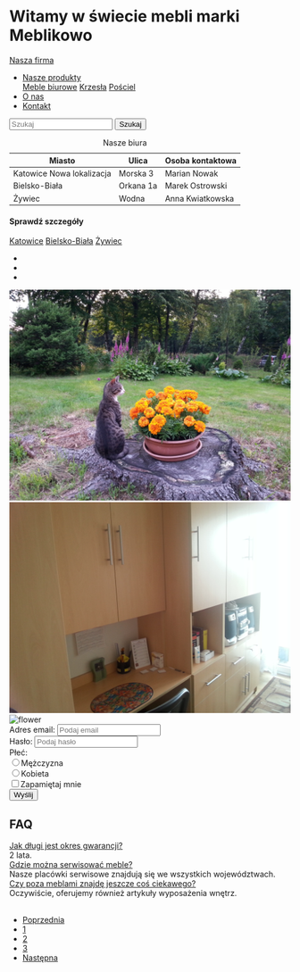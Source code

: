 <html lang="en" dir="ltr">
<head>
  <!-- Required meta tags -->
  <meta charset="utf-8">
  <meta name="viewport" content="width=device-width, initial-scale=1, shrink-to-fit=no">
  <!-- Bootstrap CSS -->
  <link rel="stylesheet" href="https://stackpath.bootstrapcdn.com/bootstrap/4.5.2/css/bootstrap.min.css" integrity="sha384-JcKb8q3iqJ61gNV9KGb8thSsNjpSL0n8PARn9HuZOnIxN0hoP+VmmDGMN5t9UJ0Z" crossorigin="anonymous">
  <link rel="stylesheet" type="text/css"
    href="css/style.css">
  <title>Exercise_2</title>
</head>
<body>
  <div class="container-fluid">
    <div class="jumbotron text-center m-0 p-5">
        <h1 class="text-uppercase font-weight-bold text-dark">Witamy w świecie mebli marki <span class="font-weight-bolder font-italic">Meblikowo</span></h1>
    </div>
    <!-- Navbar -->
    <div class="navbar-div sticky-top">
      <nav class="navbar d-flex navbar-expand bg-dark navbar-dark text-success font-weight-bold sticky-top">
        <a class="navbar-brand" href="#">Nasza firma</a>
        <!-- navbar-center is custom defined -->
        <ul class="navbar-nav navbar-center">
          <li class="nav-item dropdown">
            <a class="nav-link dropdown-toggle" href="#" id="navbardrop" data-toggle="dropdown">Nasze produkty</a>
            <div class="dropdown-menu">
              <a class="dropdown-item" href="#">Meble biurowe</a>
              <a class="dropdown-item" href="#">Krzesła</a>
              <a class="dropdown-item" href="#">Pościel</a>
            </div>
          </li>
          <li class="nav-item">
            <a class="nav-link" href="#">O nas</a>
          </li>
          <li class="nav-item">
            <a class="nav-link" href="#">Kontakt</a>
          </li>
        </ul>
        <!-- Searching buttons -->
        <div class="d-flex ml-auto">
          <form class="form-inline">
            <input class="form-control mr-sm-2" type="text" placeholder="Szukaj">
            <button class="btn btn-success" type="submit">Szukaj</button>
          </form>
        </div>
      </nav>
    </div>
    <!-- Main Content -->
    <div class="row d-flex justify-content-center">
      <div class="col-4">
        <!-- Table title -->
        <table class="table table-hover table-striped table-bordered">
          <caption>Nasze biura</caption>
          <thead>
            <tr class="bg-secondary text-white">
              <th>Miasto</th>
              <th>Ulica</th>
              <th>Osoba kontaktowa</th>
            </tr>
          </thead>
          <tbody>
            <tr>
              <td>Katowice <span class="badge badge-info">Nowa lokalizacja</span></td>
              <td>Morska 3</td>
              <td>Marian Nowak</td>
            </tr>
            <tr>
              <td>Bielsko-Biała</td>
              <td>Orkana 1a</td>
              <td>Marek Ostrowski</td>
            </tr>
            <tr>
              <td>Żywiec</td>
              <td>Wodna</td>
              <td>Anna Kwiatkowska</td>
            </tr>
          </tbody>
        </table>
        <div class="d-flex flex-wrap">
          <h4 class="d-flex justify-content-center text-secondary list-group-header">Sprawdź szczegóły</h4>
          <!-- <div class="d-flex break"></div> -->
          <div class="d-flex flex-grow-1 mt-2 list-group list-group-horizontal">
            <a href="#" class="list-group-item list-group-item-action">Katowice</a>
            <a href="#" class="list-group-item list-group-item-action">Bielsko-Biała</a>
            <a href="#" class="list-group-item list-group-item-action">Żywiec</a>
          </div>
        </div>
      </div>
      <div class="col-4">
        <div id="demo" class="carousel slide pt-3" data-ride="carousel">
          <!-- Indicators -->
          <ul class="carousel-indicators">
            <li data-target="#demo" data-slide-to="0" class="active"></li>
            <li data-target="#demo" data-slide-to="1"></li>
            <li data-target="#demo" data-slide-to="2"></li>
          </ul>
          <!-- The slideshow -->
          <div class="carousel-inner">
            <div class="carousel-item active">
              <img src="HTML_ex_2/images/cat.jpg" alt="cat">
            </div>
            <div class="carousel-item">
              <img src="https://github.com/DawidZet/myrep/blob/master/HTML_ex_2/images/cupboard.jpg" alt="cupboard">
            </div>
            <div class="carousel-item">
              <img src="https://github.com/DawidZet/myrep/blob/master/HTML_ex_2/images/flower.jpg" alt="flower">
            </div>
          </div>
          <!-- Left and right controls -->
          <a class="carousel-control-prev" href="#demo" data-slide="prev">
            <span class="carousel-control-prev-icon"></span>
          </a>
          <a class="carousel-control-next" href="#demo" data-slide="next">
            <span class="carousel-control-next-icon"></span>
          </a>
        </div>
      </div>
      <div class="col-4">
        <!-- Form for user -->
        <form class="mt-3 p-3 w-75 border rounded">
         <div class="form-group">
           <label for="email">Adres email:</label>
           <input type="email" class="form-control" placeholder="Podaj email" id="email">
         </div>
         <div class="form-group">
           <label for="pwd">Hasło:</label>
           <input type="password" class="form-control" placeholder="Podaj hasło" id="pwd">
         </div>
         <!-- Radio buttons -->
         <div class="sex-choice">
           <label for="sex">Płeć:</label>
           <div class="form-check">
             <label class="form-check-label" id="sex">
               <input type="radio" class="form-check-input" name="optradio">Mężczyzna
             </label>
           </div>
           <div class="form-check">
             <label class="form-check-label" id="sex">
               <input type="radio" class="form-check-input" name="optradio">Kobieta
             </label>
           </div>
         </div>
         <div class="form-group form-check pt-3">
           <label class="form-check-label">
             <input class="form-check-input" type="checkbox">Zapamiętaj mnie
           </label>
         </div>
         <button type="submit" class="btn btn-primary">Wyślij</button>
        </form>
      </div>
    </div>
    <div class="row d-flex justify-content-center">
      <div class="col">
        <h2 class="m-3"><span class="badge badge-primary">FAQ</span></h2>
        <div id="accordion">
         <div class="card">
           <div class="card-header">
             <a class="collapsed card-link" data-toggle="collapse" href="#collapseOne">
               Jak długi jest okres gwarancji?
             </a>
           </div>
           <div id="collapseOne" class="collapse show" data-parent="#accordion">
             <div class="card-body">
               2 lata.
             </div>
           </div>
         </div>
         <div class="card">
           <div class="card-header">
             <a class="collapsed card-link" data-toggle="collapse" href="#collapseTwo">
               Gdzie można serwisować meble?
             </a>
           </div>
           <div id="collapseTwo" class="collapse" data-parent="#accordion">
             <div class="card-body">
               Nasze placówki serwisowe znajdują się we wszystkich województwach.
             </div>
           </div>
         </div>
         <div class="card">
           <div class="card-header">
             <a class="collapsed card-link" data-toggle="collapse" href="#collapseThree">
               Czy poza meblami znajdę jeszcze coś ciekawego?
             </a>
           </div>
           <div id="collapseThree" class="collapse" data-parent="#accordion">
             <div class="card-body">
               Oczywiście, oferujemy również artykuły wyposażenia wnętrz.
             </div>
           </div>
         </div>
        </div>
      </div>
    </div>
    <br>
    <ul class="pagination justify-content-center">
      <li class="page-item"><a class="page-link" href="#">Poprzednia</a></li>
      <li class="page-item active"><a class="page-link" href="#">1</a></li>
      <li class="page-item disabled"><a class="page-link" href="#">2</a></li>
      <li class="page-item disabled"><a class="page-link" href="#">3</a></li>
      <li class="page-item"><a class="page-link" href="#">Następna</a></li>
    </ul>
  </div>
  <!-- Optional JavaScript -->
  <!-- jQuery first, then Popper.js, then Bootstrap JS -->
  <script src="https://code.jquery.com/jquery-3.5.1.slim.min.js" integrity="sha384-DfXdz2htPH0lsSSs5nCTpuj/zy4C+OGpamoFVy38MVBnE+IbbVYUew+OrCXaRkfj" crossorigin="anonymous"></script>
  <script src="https://cdn.jsdelivr.net/npm/popper.js@1.16.1/dist/umd/popper.min.js" integrity="sha384-9/reFTGAW83EW2RDu2S0VKaIzap3H66lZH81PoYlFhbGU+6BZp6G7niu735Sk7lN" crossorigin="anonymous"></script>
  <script src="https://stackpath.bootstrapcdn.com/bootstrap/4.5.2/js/bootstrap.min.js" integrity="sha384-B4gt1jrGC7Jh4AgTPSdUtOBvfO8shuf57BaghqFfPlYxofvL8/KUEfYiJOMMV+rV" crossorigin="anonymous"></script>
</body>
</html>
